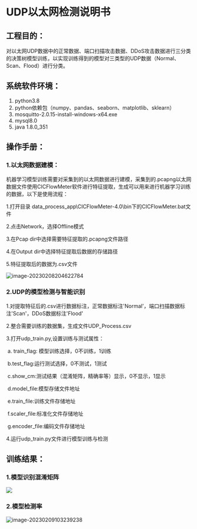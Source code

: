 # UDP以太网检测说明书

## 工程目的：

​	对以太网UDP数据中的正常数据、端口扫描攻击数据、DDoS攻击数据进行三分类的决策树模型训练，以实现训练得到的模型对三类型的UDP数据（Normal、Scan、Flood）进行分类。

## 系统软件环境：

1. python3.8
2. python依赖包（numpy、pandas、seaborn、matplotlib、sklearn）
3. mosquitto-2.0.15-install-windows-x64.exe
4. mysql8.0
5. java 1.8.0_351

## 操作手册：

### 1.以太网数据建模：

机器学习模型训练需要对采集到的以太网数据进行建模，采集到的.pcapng以太网数据文件使用CICFlowMeter软件进行特征提取，生成可以用来进行机器学习训练的数据，以下是使用流程：

1.打开目录 data_process_app\CICFlowMeter-4.0\bin下的CICFlowMeter.bat文件

2.点击Network，选择Offline模式

3.在Pcap dir中选择需要特征提取的.pcapng文件路径

4.在Output dir中选择特征提取后数据的存储路径

5.特征提取后的数据为.csv文件

![image-20230208204622784](C:\Users\ticp\AppData\Roaming\Typora\typora-user-images\image-20230208204622784.png)

### 2.UDP的模型检测与智能识别

1.对提取特征后的.csv进行数据标注，正常数据标注'Normal'，端口扫描数据标注'Scan'，DDoS数据标注'Flood'

2.整合需要训练的数据集，生成文件UDP_Process.csv

3.打开udp_train.py,设置训练与测试属性：

​		a. train_flag: 模型训练选择，0不训练，1训练

​		b.test_flag:运行测试选择，0不测试，1测试

​		c.show_cm:测试结果（混淆矩阵，精确率等）显示，0不显示，1显示

​		d.model_file:模型存储文件地址

​		e.train_file:训练文件存储地址

​		f.scaler_file:标准化文件存储地址

​		g.encoder_file:编码文件存储地址

4.运行udp_train.py文件进行模型训练与检测

## 训练结果：

### 1.模型识别混淆矩阵

![](D:\p4\udp_code\Figure_1.png)

### 2.模型检测率

![image-20230209103239238](C:\Users\ticp\AppData\Roaming\Typora\typora-user-images\image-20230209103239238.png)
